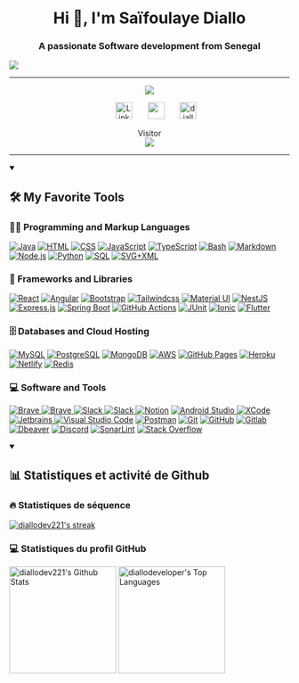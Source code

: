 <h1 align="center">Hi 👋, I'm Saïfoulaye Diallo </h1>
<h3 align="center">A passionate Software development from Senegal</h3>
<img align="center" src="https://cmcglobal.com.vn/wp-content/uploads/2020/11/Artboard-55.png">
<br/>

<hr/>

<p align="center">
  <a href="https://github.com/DenverCoder1/readme-typing-svg">
    <img src="https://readme-typing-svg.demolab.com/?lines= Software%20Engineer;Full-Stack%20Developer;Experienced%20Software%20Development%20;Always%20learning%20new%20things&font=Fira%20Code&center=true&width=440&height=45&color=628fdb&vCenter=true&pause=1000&size=22"/></a>
</p>

<!-- Social icons section -->
<p align="center">
  &#8287;&#8287;&#8287;&#8287;&#8287;
  <a href="https://linkedin.com/in/diallodev" target="blank"><img width="30px"  title="Linkedin" src="https://raw.githubusercontent.com/rahuldkjain/github-profile-readme-generator/master/src/images/icons/Social/linked-in-alt.svg"/></a>
  &#8287;&#8287;&#8287;&#8287;&#8287;
  <a href="https://twitter.com/Diallo__Dev" target="blank" alt="Twitter"><img width="30px" src="https://raw.githubusercontent.com/rahuldkjain/github-profile-readme-generator/master/src/images/icons/Social/twitter.svg"/></a>
  &#8287;&#8287;&#8287;&#8287;&#8287;
  <a href="https://instagram.com/diallo_dev" target="blank"><img width="30px" alt="diallodeveloper" title="Diallo Dev Instagram" src="https://raw.githubusercontent.com/rahuldkjain/github-profile-readme-generator/master/src/images/icons/Social/instagram.svg"></a>
</p>

<!-- Visotor counter -->
<p align="center">
  Visitor <br><img src="https://profile-counter.glitch.me/diallodeveloper/count.svg" />
</p>

<hr>

<details open>
  <summary><h2>🛠️ My Favorite Tools</h2></summary>
  <!-- Some badges are from https://github.com/Ileriayo/markdown-badges -->

  <h3>👨‍💻 Programming and Markup Languages</h3>

  <p>
      <a href="https://github.com/search?q=user%3Adiallodeveloper+language%3Ajava"><img alt="Java" src="https://custom-icon-badges.demolab.com/badge/Java-007396.svg?logo=java&logoColor=white"></a>
      <a href="https://github.com/search?q=user%3Adiallodeveloper+language%3Ahtml"><img alt="HTML" src="https://img.shields.io/badge/HTML-E34F26.svg?logo=html5&logoColor=white"></a>
      <a href="https://github.com/search?q=user%3Adiallodeveloper+language%3Acss"><img alt="CSS" src="https://img.shields.io/badge/CSS-1572B6.svg?logo=css3&logoColor=white"></a>
      <a href="https://github.com/search?q=user%3ADenverCoder1+language%3Ajavascript"><img alt="JavaScript" src="https://img.shields.io/badge/JavaScript-F7DF1E.svg?logo=javascript&logoColor=black"></a>
      <a href="https://github.com/search?q=user%3Adiallodeveloper+language%3AtypeScript"><img alt="TypeScript" src="https://img.shields.io/badge/TypeScript-007ACC.svg?logo=typescript&logoColor=white"></a>
  <a href="https://github.com/search?q=user%3Adiallodeveloper+language%3Abash"><img alt="Bash" src="https://img.shields.io/badge/Bash-121011.svg?logo=gnu-bash&logoColor=white"></a>
      <a href="https://github.com/search?q=user%3Adiallodeveloper+language%3Amarkdown"><img alt="Markdown" src="https://img.shields.io/badge/Markdown-000000.svg?logo=markdown&logoColor=white"></a>
      <a href="https://github.com/search?q=user%3Adiallodeveloper+language%3Ajavascript"><img alt="Node.js" src="https://img.shields.io/badge/Node.js-43853D.svg?logo=node.js&logoColor=white"></a>
      <a href="https://github.com/search?q=user%3Adiallodeveloper+language%3Apython"><img alt="Python" src="https://img.shields.io/badge/Python-14354C.svg?logo=python&logoColor=white"></a>
      <a href="https://github.com/search?q=user%3ADenverCoder1+language%3Asql"><img alt="SQL" src="https://custom-icon-badges.demolab.com/badge/SQL-025E8C.svg?logo=database&logoColor=white"></a>
      <a href="https://github.com/search?q=user%3Adiallodeveloper+language%3Asvg"><img alt="SVG+XML" src="https://img.shields.io/badge/SVG%2BXML-e0982c.svg?logo=svg&logoColor=white"></a>
  </p>

  <h3>🧰 Frameworks and Libraries</h3>

  <p>

  <a href="#"><img alt="React" src="https://img.shields.io/badge/React-3998b6.svg?logo=react&logoColor=%2361DAFB"></a>
  <a href="#"><img alt="Angular" src="https://img.shields.io/badge/Angular-c126da.svg?logo=angular&logoColor=%c126da"></a>
    <a href="#"><img alt="Bootstrap" src="https://img.shields.io/badge/Bootstrap-7952B3.svg?logo=bootstrap&logoColor=white"></a>
    <a href="#"><img alt="Tailwindcss" src="https://img.shields.io/badge/Tailwindcss-38bdf8.svg?logo=tailwindcss&logoColor=white"></a>
    <a href="#"><img alt="Material UI" src="https://img.shields.io/badge/Material UI-007fff.svg?logo=mui&logoColor=white"></a>
    <a href="#"><img alt="NestJS" src="https://img.shields.io/badge/NestJS-e0234e.svg?logo=nestjs&logoColor=white"></a>
    <a href="#"><img alt="Express.js" src="https://img.shields.io/badge/Express.js-404d59.svg?logo=express&logoColor=white"></a>
    <a href="#"><img alt="Spring Boot" src="https://img.shields.io/badge/Spring Boot-69ad3c.svg?logo=spring&logoColor=white"></a>
    <a href="#"><img alt="GitHub Actions" src="https://img.shields.io/badge/GitHub%20Actions-2671E5.svg?logo=github%20actions&logoColor=white"></a>
      <a href="#"><img alt="JUnit" src="https://custom-icon-badges.demolab.com/badge/JUnit-25A162.svg?logo=check-circle&logoColor=white"></a>
  <a href="#"><img alt="Ionic" src="https://img.shields.io/badge/Ionic-%233880FF.svg?logo=Ionic&logoColor=white" /></a>
  <a href="#"><img alt="Flutter" src="https://img.shields.io/badge/Flutter-02569B.svg?logo=Flutter&logoColor=white" /></a>
  </p>

  <h3>🗄️ Databases and Cloud Hosting</h3>

  <p>
  <a href="#"><img alt="MySQL" src="https://img.shields.io/badge/MySQL-3e6e93.svg?logo=mysql&logoColor=white"></a>
  <a href="#"><img alt="PostgreSQL" src ="https://img.shields.io/badge/PostgreSQL-316192.svg?logo=postgresql&logoColor=white"></a>
      <a href="#"><img alt="MongoDB" src ="https://img.shields.io/badge/MongoDB-4ea94b.svg?logo=mongodb&logoColor=white"></a>
      <a href="#"><img alt="AWS" src ="https://img.shields.io/badge/AWS-FF9900.svg?logo=amazonaws&logoColor=white"></a>
      <a href="#"><img alt="GitHub Pages" src="https://img.shields.io/badge/GitHub%20Pages-327FC7.svg?logo=github&logoColor=white"></a>
      <a href="#"><img alt="Heroku" src="https://img.shields.io/badge/Heroku-430098.svg?logo=heroku&logoColor=white"></a>
      <a href="#"><img alt="Netlify" src="https://img.shields.io/badge/Netlify-00C7B7?logo=netlify&logoColor=white"></a>
      <a href="#"><img alt="Redis" src ="https://img.shields.io/badge/redis-%23DD0031.svg?logo=redis&logoColor=white"></a>
  </p>

  <h3>💻 Software and Tools</h3>

  <p>
      <a href="#"><img alt="Brave" src="https://img.shields.io/badge/Brave-FB542B?logo=Brave&logoColor=white">
      </a>
      <a href="#"><img alt="Brave" src="https://img.shields.io/badge/Google%20Chrome-4285F4?logo=GoogleChrome&logoColor=white">
      </a>
      <a href="#"><img alt="Slack" src="https://img.shields.io/badge/Slack-4A154B?logo=slack&logoColor=white">
      </a>
      <a href="#"><img alt="Slack" src="https://img.shields.io/badge/Trello-0052CC?logo=trello&logoColor=white">
      </a>
      <a href="#"><img alt="Notion" src="https://img.shields.io/badge/Notion-010101.svg?logo=notion&logoColor=white"></a>
      <a href="#"><img alt="Android Studio" src="https://img.shields.io/badge/Android%20Studio-008678.svg?logo=android-studio&logoColor=white">
      </a>
      <a href="#"><img alt="XCode" src="https://img.shields.io/badge/XCode-007ACC.svg?logo=xcode&logoColor=white">
      </a>
      <a href="#"><img alt="Jetbrains" src="https://img.shields.io/badge/Intellij IDEA-e23765.svg?logo=intellij-idea">
      </a>
      <a href="#"><img alt="Visual Studio Code" src="https://img.shields.io/badge/Visual%20Studio%20Code-0078d7.svg?logo=visual-studio-code&logoColor=white"></a>
      <a href="#"><img alt="Postman" src="https://img.shields.io/badge/Postman-FF6C37?logo=postman&logoColor=white"></a>
      <a href="#"><img alt="Git" src="https://img.shields.io/badge/Git-F05033.svg?logo=git&logoColor=white"></a>
      <a href="#"><img alt="GitHub" src="https://img.shields.io/badge/Github-000.svg?logo=github&logoColor=white"></a>
      <a href="#"><img alt="Gitlab" src="https://img.shields.io/badge/Gitlab-F05033.svg?logo=gitlab&logoColor=white"></a>
      <a href="#"><img alt="Dbeaver" src="https://custom-icon-badges.demolab.com/badge/-Dbeaver-372923?logo=dbeaver-mono&logoColor=white"></a>
      <a href="#"><img alt="Discord" src="https://img.shields.io/badge/-Discord-5865F2.svg?logo=discord&logoColor=white"></a>
      <a href="#"><img alt="SonarLint" src="https://img.shields.io/badge/-SonarLint-CB2029?logo=sonarlint&logoColor=white"></a>
      <a href="#"><img alt="Stack Overflow" src="https://img.shields.io/badge/-Stack%20Overflow-FE7A16?logo=stack-overflow&logoColor=white"></a>

  </p>
</details>

<details open>
  <summary><h2>📊 Statistiques et activité de Github</h2></summary>

  <h3>🔥 Statistiques de séquence</h3>

  <!-- GitHub Readme Streak Stats - https://github.com/DenverCoder1/github-readme-streak-stats -->
  <p>
    <a href="https://github.com/diallodev221/github-readme-streak-stats">
      <img title="🔥 Get streak stats for your profile at git.io/streak-stats" alt="diallodev221's streak" src="https://streak-stats.demolab.com/?user=diallodev221&theme=tokyonight"/>
    </a>

  <h3>💻 Statistiques du profil GitHub</h3>

<a href="https://github.com/anuraghazra/github-readme-stats"><img alt="diallodev221's Github Stats" src="https://denvercoder1-github-readme-stats.vercel.app/api/?username=diallodev221&show_icons=true&include_all_commits=true&count_private=true&theme=tokyonight&bg_color=1F222E&title_color=628fdb&icon_color=F8D866" height="192px"/></a>
<a href="https://github.com/anuraghazra/github-readme-stats"><img alt="diallodeveloper's Top Languages" src="https://github-readme-stats.vercel.app/api/top-langs/?username=diallodev221&langs_count=8&layout=compact&theme=tokyonight&bg_color=1F222E&title_color=628fdb&icon_color=F8D866&hide=Jupyter%20Notebook,Roff" height="192px"/></a>
